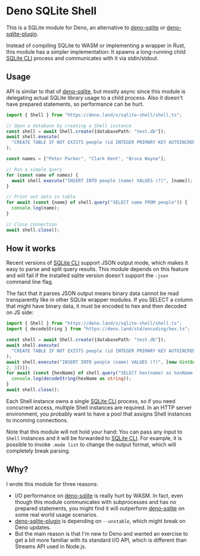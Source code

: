 # Deno SQLite Shell

This is a SQLite module for Deno, an alternative to [deno-sqlite] or
[deno-sqlite-plugin].

Instead of compiling SQLite to WASM or implementing a wrapper in Rust, this
module has a simpler implementation: It spawns a long-running child [SQLite CLI]
process and communicates with it via stdin/stdout.

## Usage

API is similar to that of [deno-sqlite], but mostly async since this module is
delegating actual SQLite library usage to a child process. Also it doesn't have
prepared statements, so performance can be hurt.

```typescript
import { Shell } from "https://deno.land/x/sqlite-shell/shell.ts";

// Open a database by creating a Shell instance
const shell = await Shell.create({databasePath: "test.db"});
await shell.execute(
  "CREATE TABLE IF NOT EXISTS people (id INTEGER PRIMARY KEY AUTOINCREMENT, name TEXT)",
);

const names = ["Peter Parker", "Clark Kent", "Bruce Wayne"];

// Run a simple query
for (const name of names) {
  await shell.execute("INSERT INTO people (name) VALUES (?)", [name]);
}

// Print out data in table
for await (const {name} of shell.query("SELECT name FROM people")) {
  console.log(name);
}

// Close connection
await shell.close();
```

## How it works

Recent versions of [SQLite CLI] support JSON output mode, which makes it easy to
parse and split query results. This module depends on this feature and will fail
if the installed sqlite version doesn't support the `-json` command line flag.

The fact that it parses JSON output means binary data cannot be read
transparently like in other SQLite wrapper modules. If you SELECT a column that
might have binary data, it must be encoded to hex and then decoded on JS side:

```typescript
import { Shell } from "https://deno.land/x/sqlite-shell/shell.ts";
import { decodeString } from "https://deno.land/std/encoding/hex.ts";

const shell = await Shell.create({databasePath: "test.db"});
await shell.execute(
  "CREATE TABLE IF NOT EXISTS people (id INTEGER PRIMARY KEY AUTOINCREMENT, name TEXT)",
);
await shell.execute("INSERT INTO people (name) VALUES (?)", [new Uint8Array([1,
2, 3])]);
for await (const {hexName} of shell.query("SELECT hex(name) as hexName FROM people")) {
  console.log(decodeString(hexName as string));
}
await shell.close();
```

Each Shell instance owns a single [SQLite CLI] process, so if you need
concurrent access, multiple Shell instances are required. In an HTTP server
environment, you probably want to have a pool that assigns Shell instances to
incoming connections.

Note that this module will not hold your hand: You can pass any input to `Shell`
instances and it will be forwarded to [SQLite CLI]. For example, it is possible
to invoke `.mode list` to change the output format, which will completely break
parsing.

## Why?

I wrote this module for three reasons:

- I/O performance on [deno-sqlite] is really hurt by WASM. In fact, even though
  this module communicates with subprocesses and has no prepared statements, you
  might find it will outperform [deno-sqlite] on some real world usage
  scenarios.
- [deno-sqlite-plugin] is depending on `--unstable`, which might break on Deno
  updates.
- But the main reason is that I'm new to Deno and wanted an exercise to get a
  bit more familiar with its standard I/O API, which is different than Streams
  API used in Node.js.


[deno-sqlite]: https://deno.land/x/sqlite
[deno-sqlite-plugin]: https://github.com/crabmusket/deno_sqlite_plugin
[SQLite CLI]: https://sqlite.org/cli.html
